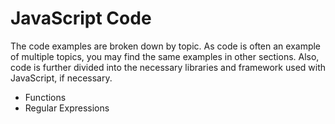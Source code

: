 # JavaScript Code
The code examples are broken down by topic. As code is often an example of multiple topics, you may find the same examples in other sections. Also, code is further divided into the necessary libraries and framework used with JavaScript, if necessary.

* Functions
* Regular Expressions

